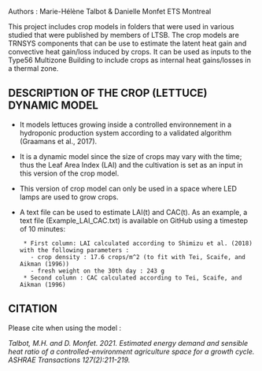 Authors : Marie-Hélène Talbot & Danielle Monfet
ETS Montreal

This project includes crop models in folders that were used in various studied that were published by members of LTSB.
The crop models are TRNSYS components that can be use to estimate the latent heat gain and convective heat gain/loss induced by crops. 
It can be used as inputs to the Type56 Multizone Building to include crops as internal heat gains/losses in a thermal zone.


DESCRIPTION OF THE CROP (LETTUCE) DYNAMIC MODEL
-----------------------------------
- It models lettuces growing inside a controlled environnement in a hydroponic production system according to a validated algorithm (Graamans et al., 2017).
- It is a dynamic model since the size of crops may vary with the time; thus the Leaf Area Index (LAI) and the cultivation is set as an input in this version of the crop model.
- This version of crop model can only be used in a space where LED lamps are used to grow crops. 
- A text file can be used to estimate LAI(t) and CAC(t). As an example, a text file (Example_LAI_CAC.txt) is available on GitHub using a timestep of 10 minutes:

       * First column: LAI calculated according to Shimizu et al. (2018) with the following parameters :
         - crop density : 17.6 crops/m^2 (to fit with Tei, Scaife, and Aikman (1996))
         - fresh weight on the 30th day : 243 g
       * Second column : CAC calculated according to Tei, Scaife, and Aikman (1996)



CITATION
-----------------------------------
Please cite when using the model :

<i> Talbot, M.H. and D. Monfet. 2021. Estimated energy demand and sensible heat ratio of a controlled-environment agriculture space for a growth cycle. ASHRAE Transactions 127(2):211-219. </i> 
